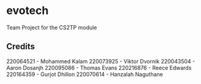 # evotech
Team Project for the CS2TP module

## Credits

220064521 - Mohammed Kalam
220073925 - Viktor Dvornik
220043504 - Aaron Dosanjh
220095086 - Thomas Evans
220216876 - Reece Edwards
220164359 - Gurjot Dhillon
220070614 - Hanzalah Naguthane
